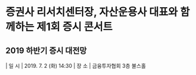 # 증권사 리서치센터장, 자산운용사 대표와 함께하는 제1회 증시 콘서트 

## 2019 하반기 증시 대전망

| 일 시 | 2019. 7. 2 (화) 14:30
| 장 소 | 금융투자협회 3층 불스홀